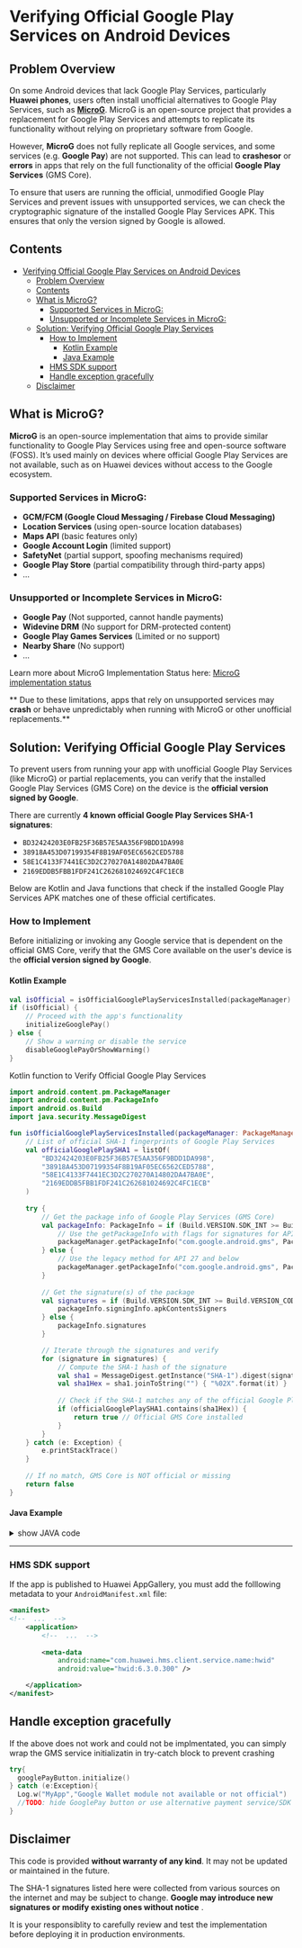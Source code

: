 # Verifying Official Google Play Services on Android Devices

## Problem Overview

On some Android devices that lack Google Play Services, particularly **Huawei phones**, users often install unofficial alternatives to Google Play Services, such as [**MicroG**](https://microg.org/). MicroG is an open-source project that provides a replacement for Google Play Services and attempts to replicate its functionality without relying on proprietary software from Google.

However, **MicroG** does not fully replicate all Google services, and some services (e.g. **Google Pay**) are not supported. This can lead to **crashesor**  or **errors** in apps that rely on the full functionality of the official **Google Play Services** (GMS Core).

To ensure that users are running the official, unmodified Google Play Services and prevent issues with unsupported services, we can check the cryptographic signature of the installed Google Play Services APK. This ensures that only the version signed by Google is allowed.

## Contents

- [Verifying Official Google Play Services on Android Devices](#verifying-official-google-play-services-on-android-devices)
  - [Problem Overview](#problem-overview)
  - [Contents](#contents)
  - [What is MicroG?](#what-is-microg)
    - [Supported Services in MicroG:](#supported-services-in-microg)
    - [Unsupported or Incomplete Services in MicroG:](#unsupported-or-incomplete-services-in-microg)
  - [Solution: Verifying Official Google Play Services](#solution-verifying-official-google-play-services)
    - [How to Implement](#how-to-implement)
      - [Kotlin Example](#kotlin-example)
      - [Java Example](#java-example)
    - [HMS SDK support](#hms-sdk-support)
    - [Handle exception gracefully](#handle-exception-gracefully)
  - [Disclaimer](#disclaimer)


## What is MicroG?

**MicroG** is an open-source implementation that aims to provide similar functionality to Google Play Services using free and open-source software (FOSS). It’s used mainly on devices where official Google Play Services are not available, such as on Huawei devices without access to the Google ecosystem.

### Supported Services in MicroG:

- **GCM/FCM (Google Cloud Messaging / Firebase Cloud Messaging)**
- **Location Services** (using open-source location databases)
- **Maps API** (basic features only)
- **Google Account Login** (limited support)
- **SafetyNet** (partial support, spoofing mechanisms required)
- **Google Play Store** (partial compatibility through third-party apps)
- ...

### Unsupported or Incomplete Services in MicroG:

- **Google Pay** (Not supported, cannot handle payments)
- **Widevine DRM** (No support for DRM-protected content)
- **Google Play Games Services** (Limited or no support) 
- **Nearby Share** (No support)
- ...

Learn more about MicroG Implementation Status here: [MicroG implementation status](https://github.com/microg/GmsCore/wiki/Implementation-Status)

** Due to these limitations, apps that rely on unsupported services may **crash** or behave unpredictably when running with MicroG or other unofficial replacements.**

## Solution: Verifying Official Google Play Services

To prevent users from running your app with unofficial Google Play Services (like MicroG) or partial replacements, you can verify that the installed Google Play Services (GMS Core) on the device is the **official version signed by Google**.

There are currently **4 known official Google Play Services SHA-1 signatures**:

- `BD32424203E0FB25F36B57E5AA356F9BDD1DA998`
- `38918A453D07199354F8B19AF05EC6562CED5788`
- `58E1C4133F7441EC3D2C270270A14802DA47BA0E`
- `2169EDDB5FBB1FDF241C262681024692C4FC1ECB`

Below are Kotlin and Java functions that check if the installed Google Play Services APK matches one of these official certificates.

### How to Implement

Before initializing or invoking any Google service that is dependent on the official GMS Core, verify that the GMS Core available on the user's device is the **official version signed by Google**.
  
#### Kotlin Example

```kotlin
val isOfficial = isOfficialGooglePlayServicesInstalled(packageManager)
if (isOfficial) {
    // Proceed with the app's functionality
    initializeGooglePay()
} else {
    // Show a warning or disable the service
    disableGooglePayOrShowWarning()
}
```

 Kotlin function to Verify Official Google Play Services

```kotlin
import android.content.pm.PackageManager
import android.content.pm.PackageInfo
import android.os.Build
import java.security.MessageDigest

fun isOfficialGooglePlayServicesInstalled(packageManager: PackageManager): Boolean {
    // List of official SHA-1 fingerprints of Google Play Services
    val officialGooglePlaySHA1 = listOf(
        "BD32424203E0FB25F36B57E5AA356F9BDD1DA998",
        "38918A453D07199354F8B19AF05EC6562CED5788",
        "58E1C4133F7441EC3D2C270270A14802DA47BA0E",
        "2169EDDB5FBB1FDF241C262681024692C4FC1ECB"
    )
    
    try {
        // Get the package info of Google Play Services (GMS Core)
        val packageInfo: PackageInfo = if (Build.VERSION.SDK_INT >= Build.VERSION_CODES.P) {
            // Use the getPackageInfo with flags for signatures for API 28 and above
            packageManager.getPackageInfo("com.google.android.gms", PackageManager.GET_SIGNING_CERTIFICATES)
        } else {
            // Use the legacy method for API 27 and below
            packageManager.getPackageInfo("com.google.android.gms", PackageManager.GET_SIGNATURES)
        }
        
        // Get the signature(s) of the package
        val signatures = if (Build.VERSION.SDK_INT >= Build.VERSION_CODES.P) {
            packageInfo.signingInfo.apkContentsSigners
        } else {
            packageInfo.signatures
        }

        // Iterate through the signatures and verify
        for (signature in signatures) {
            // Compute the SHA-1 hash of the signature
            val sha1 = MessageDigest.getInstance("SHA-1").digest(signature.toByteArray())
            val sha1Hex = sha1.joinToString("") { "%02X".format(it) }
            
            // Check if the SHA-1 matches any of the official Google Play Services signatures
            if (officialGooglePlaySHA1.contains(sha1Hex)) {
                return true // Official GMS Core installed
            }
        }
    } catch (e: Exception) {
        e.printStackTrace()
    }
    
    // If no match, GMS Core is NOT official or missing
    return false
}
```

#### Java Example

<details> 
<summary> show JAVA code </summary>

```java
boolean isOfficial = isOfficialGooglePlayServicesInstalled(getPackageManager());
if (isOfficial) {
    // Proceed with the app's functionality
    initializeGooglePay()
} else {
    // Show a warning or disable the service
    disableGooglePayOrShowWarning()
}
```

Java Method to Verify Official Google Play Services
 
```java
import android.content.pm.PackageInfo;
import android.content.pm.PackageManager;
import android.os.Build;
import java.security.MessageDigest;
import java.util.Arrays;
import java.util.List;

public boolean isOfficialGooglePlayServicesInstalled(PackageManager packageManager) {
    // List of official SHA-1 fingerprints of Google Play Services
    List<String> officialGooglePlaySHA1 = Arrays.asList(
        "BD32424203E0FB25F36B57E5AA356F9BDD1DA998",
        "38918A453D07199354F8B19AF05EC6562CED5788",
        "58E1C4133F7441EC3D2C270270A14802DA47BA0E",
        "2169EDDB5FBB1FDF241C262681024692C4FC1ECB"
    );
    
    try {
        // Get the package info of Google Play Services (GMS Core)
        PackageInfo packageInfo;
        if (Build.VERSION.SDK_INT >= Build.VERSION_CODES.P) {
            // Use getPackageInfo with flags for signatures for API 28 and above
            packageInfo = packageManager.getPackageInfo("com.google.android.gms", PackageManager.GET_SIGNING_CERTIFICATES);
        } else {
            // Use the legacy method for API 27 and below
            packageInfo = packageManager.getPackageInfo("com.google.android.gms", PackageManager.GET_SIGNATURES);
        }

        // Get the signature(s) of the package
        android.content.pm.Signature[] signatures;
        if (Build.VERSION.SDK_INT >= Build.VERSION_CODES.P) {
            signatures = packageInfo.signingInfo.getApkContentsSigners();
        } else {
            signatures = packageInfo.signatures;
        }

        // Iterate through the signatures and verify
        for (android.content.pm.Signature signature : signatures) {
            // Compute the SHA-1 hash of the signature
            MessageDigest md = MessageDigest.getInstance("SHA-1");
            byte[] sha1 = md.digest(signature.toByteArray());
            StringBuilder sha1Hex = new StringBuilder();
            for (byte b : sha1) {
                sha1Hex.append(String.format("%02X", b));
            }

            // Check if the SHA-1 matches any of the official Google Play Services signatures
            if (officialGooglePlaySHA1.contains(sha1Hex.toString())) {
                return true; // Official GMS Core installed
            }
        }
    } catch (Exception e) {
        e.printStackTrace();
    }
    
    // If no match, GMS Core is NOT official or missing
    return false;
}
```

</details>

---

### HMS SDK support

If the app is published to Huawei AppGallery, you must add the folllowing metadata to your `AndroidManifest.xml` file:

```xml
<manifest>
<!--  ...  -->
    <application>
        <!--  ...  -->
        
        <meta-data
            android:name="com.huawei.hms.client.service.name:hwid"
            android:value="hwid:6.3.0.300" />

    </application>
</manifest>
```

## Handle exception gracefully

If the above does not work and could not be implmentated, you can simply wrap the GMS service initializatin in try-catch block to prevent crashing

```kotlin
try{
  googlePayButton.initialize()
} catch (e:Exception){
  Log.w("MyApp","Google Wallet module not available or not official")
  //TODO: hide GooglePay button or use alternative payment service/SDK
}
```

## Disclaimer 

This code is provided **without warranty of any kind**. It may not be updated or maintained in the future.

The SHA-1 signatures listed here were collected from various sources on the internet and may be subject to change. **Google may introduce new signatures or modify existing ones without notice** .

It is your responsiblity to carefully review and test the implementation before deploying it in production environments.






 
